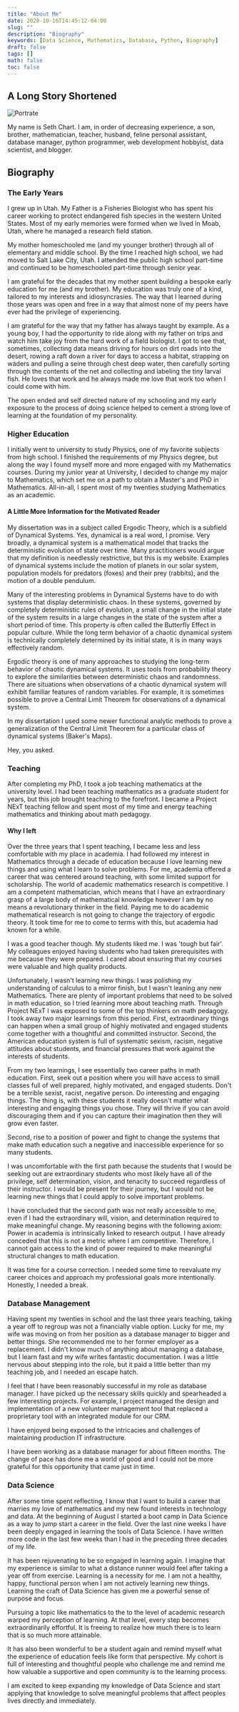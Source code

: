 ```yaml
---
title: "About Me"
date: 2020-10-16T14:45:12-04:00
slug: ""
description: "Biography"
keywords: [Data Science, Mathematics, Database, Python, Biography]
draft: false
tags: []
math: false
toc: false
---
```


## A Long Story Shortened
![Portrate](PortrateLarge.png)

My name is Seth Chart.
I am, in order of decreasing experience, a son, brother, mathematician, teacher, husband, feline personal assistant, database manager, python programmer, web development hobbyist,  data scientist, and blogger.
 

## Biography

### The Early Years

I grew up in Utah.
My Father is a Fisheries Biologist who has spent his career working to protect endangered fish species in the western United States.
Most of my early memories were formed when we lived in Moab, Utah, where he managed a research field station.

My mother homeschooled me (and my younger brother) through all of elementary and middle school.
By the time I reached high school, we had moved to Salt Lake City, Utah.
I attended the public high school part-time and continued to be homeschooled part-time through senior year.

I am grateful for the decades that my mother spent building a bespoke early education for me (and my brother).
My education was truly one of a kind, tailored to my interests and idiosyncrasies.
The way that I learned during those years was open and free in a way that almost none of my peers have ever had the privilege of experiencing.

I am grateful for the way that my father has always taught by example.
As a young boy, I had the opportunity to ride along with my father on trips and watch him take joy from the hard work of a field biologist.
I got to see that, sometimes, collecting data means driving for hours on dirt roads into the desert, rowing a raft down a river for days to access a habitat, strapping on waders and pulling a seine through chest deep water, then carefully sorting through the contents of the net and collecting and labeling the tiny larval fish.
He loves that work and he always made me love that work too when I could come with him.

The open ended and self directed nature of my schooling and my early exposure to the process of doing science helped to cement a strong love of learning at the foundation of my personality.

### Higher Education

I initially went to university to study Physics, one of my favorite subjects from high school.
I finished the requirements of my Physics degree, but along the way I found myself more and more engaged with my Mathematics courses.
During my junior year at University, I decided to change my major to Mathematics, which set me on a path to obtain a Master's and PhD in Mathematics.
All-in-all, I spent most of my twenties studying Mathematics as an academic.


#### A Little More Information for the Motivated Reader

My dissertation was in a subject called Ergodic Theory, which is a subfield of Dynamical Systems.
Yes, dynamical is a real word, I promise.
Very broadly, a dynamical system is a mathematical model that tracks the deterministic evolution of state over time.
Many practitioners would argue that my definition is needlessly restrictive, but this is my website.
Examples of dynamical systems include the motion of planets in our solar system, population models for predators (foxes) and their prey (rabbits), and the motion of a double pendulum.

Many of the interesting problems in Dynamical Systems have to do with systems that display deterministic chaos.
In these systems, governed by completely deterministic rules of evolution, a small change in the initial state of the system results in a large changes in the state of the system after a short period of time.
This property is often called the Butterfly Effect in popular culture.
While the long term behavior of a chaotic dynamical system is technically completely determined by its initial state, it is in many ways effectively random.

Ergodic theory is one of many approaches to studying the long-term behavior of chaotic dynamical systems.
It uses tools from probability theory to explore the similarities between deterministic chaos and randomness.
There are situations when observations of a chaotic dynamical system will exhibit familiar features of random variables.
For example, it is sometimes possible to prove a Central Limit Theorem for observations of a dynamical system.

In my dissertation I used some newer functional analytic methods to prove a generalization of the Central Limit Theorem for a particular class of dynamical systems (Baker's Maps).

Hey, you asked.

### Teaching

After completing my PhD, I took a job teaching mathematics at the university level.
I had been teaching mathematics as a graduate student for years, but this job brought teaching to the forefront.
I became a Project NExT teaching fellow and spent most of my time and energy teaching mathematics and thinking about math pedagogy.

#### Why I left

Over the three years that I spent teaching, I became less and less comfortable with my place in academia.
I had followed my interest in Mathematics through a decade of education because I love learning new things and using what I learn to solve problems.
For me, academia offered a career that was centered around teaching, with some limited support for scholarship.
The world of academic mathematics research is competitive.
I am a competent mathematician, which means that I have an extraordinary grasp of a large body of mathematical knowledge however I am by no means a revolutionary thinker in the field.
Paying me to do academic mathematical research is not going to change the trajectory of ergodic theory.
It took time for me to come to terms with this, but academia had known for a while.

I was a good teacher though.
My students liked me.
I was 'tough but fair'.
My colleagues enjoyed having students who had taken prerequisites with me because they were prepared.
I cared about ensuring that my courses were valuable and high quality products.

Unfortunately, I wasn't learning new things.
I was polishing my understanding of calculus to a mirror finish, but I wasn't leaning any new Mathematics.
There are plenty of important problems that need to be solved in math education, so I tried learning more about teaching math.
Through Project NExT I was exposed to some of the top thinkers on math pedagogy.
I took away two major learnings from this period.
First, extraordinary things can happen when a small group of highly motivated and engaged students come together with a thoughtful and committed instructor.
Second, the American education system is full of systematic sexism, racism, negative attitudes about students, and financial pressures that work against the interests of students.

From my two learnings, I see essentially two career paths in math education.
First, seek out a position where you will have access to small classes full of well prepared, highly motivated, and engaged students.
Don't be a terrible sexist, racist, negative person.
Do interesting and engaging things.
The thing is, with these students it really doesn't matter what interesting and engaging things you chose.
They will thrive if you can avoid discouraging them and if you can capture their imagination then they will grow even faster.

Second, rise to a position of power and fight to change the systems that make math education such a negative and inaccessible experience for so many students.


I was uncomfortable with the first path because the students that I would be seeking out are extraordinary students who most likely have all of the privilege, self determination, vision, and tenacity to succeed regardless of their instructor. I would be present for their journey, but I would not be learning new things that I could apply to solve important problems.

I have concluded that the second path was not really accessible to me, even if I had the extraordinary will, vision, and determination required to make meaningful change. 
My reasoning begins with the following axiom:
Power in academia is intrinsically linked to research output.
I have already conceded that this is not a metric where I am competitive. 
Therefore, I cannot gain access to the kind of power required to make meaningful structural changes to math education.

It was time for a course correction.
I needed some time to reevaluate my career choices and approach my professional goals more intentionally.
Honestly, I needed a break.

### Database Management

Having spent my twenties in school and the last three years teaching, taking a year off to regroup was not a financially viable option.
Lucky for me, my wife was moving on from her position as a database manager to bigger and better things.
She recommended me to her former employer as a replacement.
I didn't know much of anything about managing a database, but I learn fast and my wife writes fantastic documentation.
I was a little nervous about stepping into the role, but it paid a little better than my teaching job, and I needed an escape hatch.

I feel that I have been reasonably successful in my role as database manager.
I have picked up the necessary skills quickly and spearheaded a few interesting projects.
For example, I project managed the design and implementation of a new volunteer management tool that replaced a proprietary tool with an integrated module for our CRM.

I have enjoyed being exposed to the intricacies and challenges of maintaining production IT infrastructure.

I have been working as a database manager for about fifteen months.
The change of pace has done me a world of good and I could not be more grateful for this opportunity that came just in time.

### Data Science

After some time spent reflecting, I know that I want to build a career that marries my love of mathematics and my new found interests in technology and data.
At the beginning of August I started a boot camp in Data Science as a way to jump start a career in the field.
Over the last nine weeks I have been deeply engaged in learning the tools of Data Science. 
I have written more code in the last few weeks than I had in the preceding three decades of my life. 

It has been rejuvenating to be so engaged in learning again.
I imagine that my experience is similar to what a distance runner would feel after taking a year off from exercise. 
Learning is a necessity for me.
I am not a healthy, happy, functional person when I am not actively learning new things. 
Learning the craft of Data Science has given me a powerful sense of purpose and focus.

Pursuing a topic like mathematics to the to the level of academic research warped my perception of learning.
At that level, every step becomes extraordinarily effortful.
It is freeing to realize how much there is to learn that is so much more attainable.

It has also been wonderful to be a student again and remind myself what the experience of education feels like form that perspective.
My cohort is full of interesting and thoughtful people who challenge me and remind me how valuable a supportive and open community is to the learning process.

I am excited to keep expanding my knowledge of Data Science and start applying that knowledge to solve meaningful problems that affect peoples lives directly and immediately.
